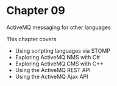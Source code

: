 # Chapter 09

ActiveMQ messaging for other languages

This chapter covers

- Using scripting languages via STOMP
- Exploring ActiveMQ NMS with C#
- Exploring ActiveMQ CMS with C++
- Using the ActiveMQ REST API
- Using the ActiveMQ Ajax API
